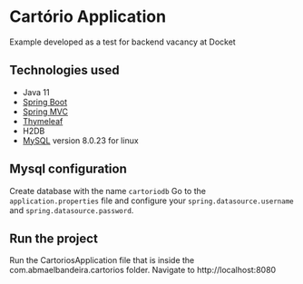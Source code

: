 # Cartório Application

Example developed as a test for backend vacancy at Docket


## Technologies used

* Java 11
* [Spring Boot](https://spring.io/projects/spring-boot)
* [Spring MVC](https://spring.io/guides/gs/serving-web-content/)
* [Thymeleaf](https://www.thymeleaf.org/)
* H2DB
* [MySQL](https://dev.mysql.com/downloads/mysql/8.0.html) version 8.0.23 for linux


## Mysql configuration
Create database with the name `cartoriodb`
Go to the `application.properties` file and configure your `spring.datasource.username` and `spring.datasource.password`.

## Run the project

Run the CartoriosApplication file that is inside the com.abmaelbandeira.cartorios folder.
Navigate to http://localhost:8080
